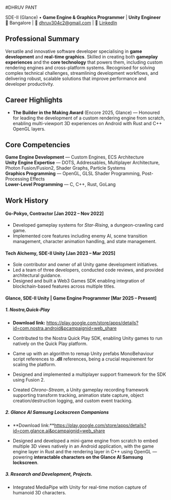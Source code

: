 #DHRUV PANT

SDE-II (Glance) • **Game Engine & Graphics Programmer** | **Unity Engineer**  
📍 Bangalore | 📧 dhruv304c2@gmail.com | 🔗 [LinkedIn](https://www.linkedin.com/in/dhruv-pant-742343204/)  

## Professional Summary  
Versatile and innovative software developer specialising in **game development** and **real-time graphics**. Skilled in creating both **gameplay experiences** and the **core technology** that powers them, including custom rendering engines and cross-platform systems. Recognised for solving complex technical challenges, streamlining development workflows, and delivering robust, scalable solutions that improve performance and developer productivity.  

## Career Highlights  
- **The Builder in the Making Award** (Encore 2025, Glance) — Honoured for leading the development of a custom rendering engine from scratch, enabling multi-viewport 3D experiences on Android with Rust and C++ OpenGL layers.  

## Core Competencies  
**Game Engine Development** — Custom Engines, ECS Architecture  
**Unity Engine Expertise** — DOTS, Addressables, Multiplayer Architecture, Photon Fusion/Fusion2, Shader Graphs, Particle Systems  
**Graphics Programming** — OpenGL, GLSL Shader Programming, Post-Processing Effects  
**Lower-Level Programming** — C, C++, Rust, GoLang  

## Work History  

#### Go-Pokyo, Contractor [Jan 2022 – Nov 2022]  
- Developed gameplay systems for *Star-Rising*, a dungeon-crawling card game.  
- Implemented core features including enemy AI, scene transition management, character animation handling, and state management.  

#### Tech Alchemy, SDE-II Unity [Jan 2023 – Mar 2025]  
- Sole contributor and owner of all Unity game development initiatives.  
- Led a team of three developers, conducted code reviews, and provided architectural guidance.  
- Designed and built a Web3 Games SDK enabling integration of blockchain-based features across multiple titles.  

#### Glance, SDE-II Unity | Game Engine Programmer [Mar 2025 – Present]  
##### 1. Nostra,Quick-Play
- **Download link:** https://play.google.com/store/apps/details?id=com.nostra.android&pcampaignid=web_share

- Contributed to the Nostra Quick Play SDK, enabling Unity games to run natively on the Quick Play platform.  
- Came up with an algorithm to remap Unity prefabs MonoBehaviour script references to **.dll** references, being a crucial requirement for scaling the platform.
- Designed and implemented a multiplayer support framework for the SDK using Fusion 2.  
- Created *Chrono-Stream*, a Unity gameplay recording framework supporting transform tracking, animation state capture, object creation/destruction logging, and custom event tracking.  

##### 2. Glance AI Samsung Lockscreen Companions
- **Download link:**https://play.google.com/store/apps/details?id=com.glance.ai&pcampaignid=web_share

- Designed and developed a mini-game engine from scratch to embed multiple 3D views natively in an Android application, with the game engine layer in Rust and the rendering layer in C++ using OpenGL — powering **interactable characters on the Glance AI Samsung lockscreen**.  

##### 3. Research and Development, Projects.
- Integrated MediaPipe with Unity for real-time motion capture of humanoid 3D characters.
